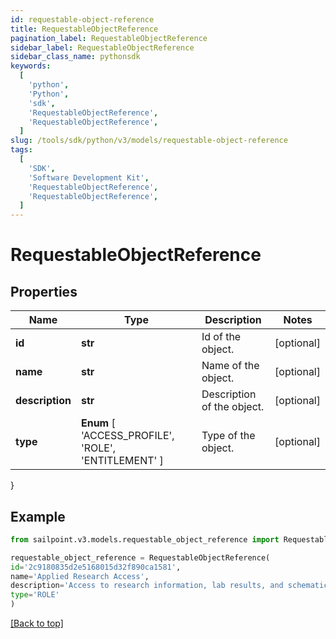 ```yaml
---
id: requestable-object-reference
title: RequestableObjectReference
pagination_label: RequestableObjectReference
sidebar_label: RequestableObjectReference
sidebar_class_name: pythonsdk
keywords:
  [
    'python',
    'Python',
    'sdk',
    'RequestableObjectReference',
    'RequestableObjectReference',
  ]
slug: /tools/sdk/python/v3/models/requestable-object-reference
tags:
  [
    'SDK',
    'Software Development Kit',
    'RequestableObjectReference',
    'RequestableObjectReference',
  ]
---
```


# RequestableObjectReference

## Properties

| Name | Type | Description | Notes |
| --- | --- | --- | --- |
| **id** | **str** | Id of the object. | [optional] |
| **name** | **str** | Name of the object. | [optional] |
| **description** | **str** | Description of the object. | [optional] |
| **type** | **Enum** [ 'ACCESS_PROFILE', 'ROLE', 'ENTITLEMENT' ] | Type of the object. | [optional] |

}

## Example

```python
from sailpoint.v3.models.requestable_object_reference import RequestableObjectReference

requestable_object_reference = RequestableObjectReference(
id='2c9180835d2e5168015d32f890ca1581',
name='Applied Research Access',
description='Access to research information, lab results, and schematics',
type='ROLE'
)

```

[[Back to top]](#)
